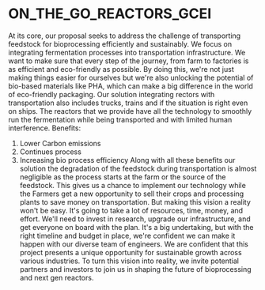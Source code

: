 # ON_THE_GO_REACTORS_GCEI
At its core, our proposal seeks to address the challenge of transporting feedstock for bioprocessing efficiently and sustainably. We focus on integrating fermentation processes into transportation infrastructure. We want to make sure that every step of the journey, from farm to factories is as efficient and eco-friendly as possible. By doing this, we're not just making things easier for ourselves but we're also unlocking the potential of bio-based materials like PHA, which can make a big difference in the world of eco-friendly packaging.
Our solution integrating rectors with transportation also includes trucks, trains and if the situation is right even on ships. The reactors that we provide have all the technology to smoothly run the fermentation while being transported and with limited human interference.
Benefits:
1. Lower Carbon emissions
2. Continues process
3. Increasing bio process efficiency
Along with all these benefits our solution the degradation of the feedstock during transportation is almost negligible as the process starts at the farm or the source of the feedstock. This gives us a chance to implement our technology while the Farmers get a new opportunity to sell their crops and processing plants to save money on transportation. But making this vision a reality won't be easy. It's going to take a lot of resources, time, money, and effort. We'll need to invest in research, upgrade our infrastructure, and get everyone on board with the plan. It's a big undertaking, but with the right timeline and budget in place, we're confident we can make it happen with our diverse team of engineers.
We are confident that this project presents a unique opportunity for sustainable growth across various industries. To turn this vision into reality, we invite potential partners and investors to join us in shaping the future of bioprocessing and next gen reactors.
